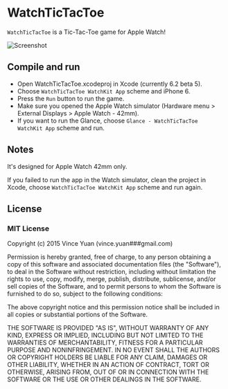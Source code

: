 # WatchTicTacToe

`WatchTicTacToe` is a Tic-Tac-Toe game for Apple Watch!

![Screenshot](https://github.com/vinceyuan/WatchTicTacToe/raw/master/WatchTicTacToe.gif)

## Compile and run

- Open WatchTicTacToe.xcodeproj in Xcode (currently 6.2 beta 5).
- Choose `WatchTicTacToe WatchKit App` scheme and iPhone 6.
- Press the `Run` button to run the game.
- Make sure you opened the Apple Watch simulator (Hardware menu > External Displays > Apple Watch - 42mm).
- If you want to run the Glance, choose `Glance - WatchTicTacToe WatchKit App` scheme and run.

## Notes

It's designed for Apple Watch 42mm only.

If you failed to run the app in the Watch simulator, clean the project in Xcode, choose `WatchTicTacToe WatchKit App` scheme and run again.

## License

### MIT License

Copyright (c) 2015 Vince Yuan (vince.yuan###gmail.com)

Permission is hereby granted, free of charge, to any person obtaining a copy
of this software and associated documentation files (the "Software"), to deal
in the Software without restriction, including without limitation the rights
to use, copy, modify, merge, publish, distribute, sublicense, and/or sell
copies of the Software, and to permit persons to whom the Software is
furnished to do so, subject to the following conditions:

The above copyright notice and this permission notice shall be included in
all copies or substantial portions of the Software.

THE SOFTWARE IS PROVIDED "AS IS", WITHOUT WARRANTY OF ANY KIND, EXPRESS OR
IMPLIED, INCLUDING BUT NOT LIMITED TO THE WARRANTIES OF MERCHANTABILITY,
FITNESS FOR A PARTICULAR PURPOSE AND NONINFRINGEMENT. IN NO EVENT SHALL THE
AUTHORS OR COPYRIGHT HOLDERS BE LIABLE FOR ANY CLAIM, DAMAGES OR OTHER
LIABILITY, WHETHER IN AN ACTION OF CONTRACT, TORT OR OTHERWISE, ARISING FROM,
OUT OF OR IN CONNECTION WITH THE SOFTWARE OR THE USE OR OTHER DEALINGS IN
THE SOFTWARE.